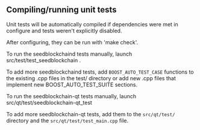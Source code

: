 Compiling/running unit tests
------------------------------------

Unit tests will be automatically compiled if dependencies were met in configure
and tests weren't explicitly disabled.

After configuring, they can be run with 'make check'.

To run the seedblockchaind tests manually, launch src/test/test_seedblockchain .

To add more seedblockchaind tests, add `BOOST_AUTO_TEST_CASE` functions to the existing
.cpp files in the test/ directory or add new .cpp files that
implement new BOOST_AUTO_TEST_SUITE sections.

To run the seedblockchain-qt tests manually, launch src/qt/test/seedblockchain-qt_test

To add more seedblockchain-qt tests, add them to the `src/qt/test/` directory and
the `src/qt/test/test_main.cpp` file.
